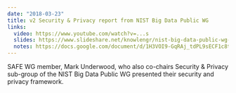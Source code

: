 ```yaml
---
date: "2018-03-23"
title: v2 Security & Privacy report from NIST Big Data Public WG
links:
  video: https://www.youtube.com/watch?v=...s
  slides: https://www.slideshare.net/knowlengr/nist-big-data-public-wg-security-and-privacy-v2
  notes: https://docs.google.com/document/d/1H3VOI9-GqRAj_tdPL9sECF1c8t4x_sF1G08PqLzlUWM/edit#heading=h.g2ssty7nv4sz
---
```


SAFE WG member, Mark Underwood, who also co-chairs Security &
Privacy sub-group of the NIST Big Data Public WG presented their security and
privacy framework.
